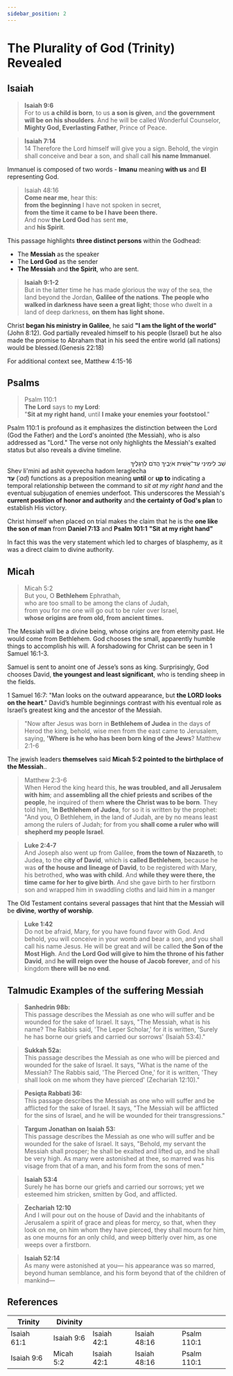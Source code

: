 ```yaml
---
sidebar_position: 2
---
```


# The Plurality of God (Trinity) Revealed



## Isaiah 

> **Isaiah 9:6** \
> For to us **a child is born**, to us **a son is given**, and **the government will be on his shoulders**. And he will be called Wonderful Counselor, **Mighty God, Everlasting Father**, Prince of Peace.

> **Isaiah 7:14** \
> 14 Therefore the Lord himself will give you a sign. Behold, the virgin shall conceive and bear a son, and shall call **his name Immanuel**.

Immanuel is composed of two words - **Imanu** meaning **with us** and **El** representing God.


> Isaiah 48:16 \
> **Come near me**, hear this: \
> **from the beginning** I have not spoken in secret, \
> **from the time it came to be I have been there.** \
> And now **the Lord God** has sent **me**, \
> and **his Spirit**.

This passage highlights **three distinct persons** within the Godhead:

- The **Messiah** as the speaker
- The **Lord God** as the sender
- **The Messiah** and **the Spirit**, who are sent.

> **Isaiah 9:1-2** \
> But in the latter time he has made glorious the way of the sea, the land beyond the Jordan, **Galilee of the nations**. **The people who walked in darkness have seen a great light**; those who dwelt in a land of deep darkness, **on them has light shone.**

Christ **began his ministry in Galilee**, he said **"I am the light of the world"** (John 8:12). God partially revealed himself to his people (Israel) but he also made the promise to Abraham that in his seed the entire world (all nations) would be blessed.(Genesis 22:18)

For additional context see, Matthew 4:15-16

## Psalms

> Psalm 110:1 \
> **The Lord** says to **my Lord**: \
> "**Sit at my right hand**, until **I make your enemies your footstool**."

Psalm 110:1 is profound as it emphasizes the distinction between the Lord (God the Father) and the Lord's anointed (the Messiah), who is also addressed as "Lord." The verse not only highlights the Messiah's exalted status but also reveals a divine timeline.

<!--Example of using MDX for hebrew text -->
<div dir="rtl" style={{ textAlign: 'left', fontWeight: 'bold' }}>
  שֵׁב לִימִינִי עַד־אָשִׁית אֹיְבֶיךָ הֲדֹם לְרַגְלֶיךָ
</div>
<div dir="ltr" style={{ textAlign: 'left', fontWeight: 'bold' }}>
  Shev li'mini ad ashit oyevecha hadom leraglecha
</div>

<div style={{ textAlign: 'left' }}>
  <span style={{ display: 'inline-block', direction: 'rtl' }}>
    <strong>עַד</strong>
  </span>
  <span style={{ display: 'inline-block', direction: 'ltr' }}>
    (<em>ʿad</em>) functions as a preposition meaning <b>until</b> or <b>up to</b> indicating a temporal relationship between the command to <i>sit at my right hand</i> and the eventual subjugation of enemies underfoot. This underscores the Messiah's <b>current position of honor and authority</b> and <b>the certainty of God's plan</b> to establish His victory.
  </span>
</div>

Christ himself when placed on trial makes the claim that he is the **one like the son of man** from **Daniel 7:13** and **Psalm 101:1** **"Sit at my right hand"**

In fact this was the very statement which led to charges of blasphemy, as it was a direct claim to divine authority.

## Micah

> Micah 5:2 \
> But you, O **Bethlehem** Ephrathah, \
> who are too small to be among the clans of Judah, \
> from you for me one will go out to be ruler over Israel, \
> **whose origins are from old, from ancient times.**


The Messiah will be a divine being, whose origins are from eternity past.
He would come from Bethlehem. God chooses the small, apparently humble things to accomplish his will. A forshadowing for Christ can be seen in 1 Samuel 16:1-3.

Samuel is sent to anoint one of Jesse’s sons as king. Surprisingly, God chooses David, **the youngest and least significant**, who is tending sheep in the fields.

1 Samuel 16:7: "Man looks on the outward appearance, but **the LORD looks on the heart**."
David’s humble beginnings contrast with his eventual role as Israel’s greatest king and the ancestor of the Messiah.

> "Now after Jesus was born in **Bethlehem of Judea** in the days of Herod the king, behold, wise men from the east came to Jerusalem, saying, **'Where is he who has been born king of the Jews**?
> Matthew 2:1-6

The jewish leaders **themselves** said **Micah 5:2 pointed to the birthplace of the Messiah**..

> Matthew 2:3-6 \
> When Herod the king heard this, **he was troubled, and all Jerusalem with him**; and **assembling all the chief priests and scribes of the people**, he inquired of them **where the Christ was to be born**. They told him, '**In Bethlehem of Judea**, for so it is written by the prophet: "And you, O Bethlehem, in the land of Judah, are by no means least among the rulers of Judah; for from you **shall come a ruler who will shepherd my people Israel**.

> **Luke 2:4-7** \
> And Joseph also went up from Galilee, **from the town of Nazareth**, to Judea, to the **city of David**, which is **called Bethlehem**, because he was **of the house and lineage of David**, to be registered with Mary, his betrothed, **who was with child**. And **while they were there, the time came for her to give birth**. And she gave birth to her firstborn son and wrapped him in swaddling cloths and laid him in a manger

The Old Testament contains several passages that hint that the Messiah will be **divine**, **worthy of worship**.

> **Luke 1:42** \
> Do not be afraid, Mary, for you have found favor with God. And behold, you will conceive in your womb and bear a son, and you shall call his name Jesus.
He will be great and will be called **the Son of the Most High**. And **the Lord God will give to him the throne of his father David**, and **he will reign over the house of Jacob forever**, and of his kingdom **there will be no end**.

## Talmudic Examples of the suffering Messiah

> **Sanhedrin 98b:** \
> This passage describes the Messiah as one who will suffer and be wounded for the sake of Israel. It says, "The Messiah, what is his name? The Rabbis said, 'The Leper Scholar,' for it is written, 'Surely he has borne our griefs and carried our sorrows' (Isaiah 53:4)."

> **Sukkah 52a:** \
> This passage describes the Messiah as one who will be pierced and wounded for the sake of Israel. It says, "What is the name of the Messiah? The Rabbis said, 'The Pierced One,' for it is written, 'They shall look on me whom they have pierced' (Zechariah 12:10)."

> **Pesiqta Rabbati 36:** \
> This passage describes the Messiah as one who will suffer and be afflicted for the sake of Israel. It says, "The Messiah will be afflicted for the sins of Israel, and he will be wounded for their transgressions."

>**Targum Jonathan on Isaiah 53:** \
> This passage describes the Messiah as one who will suffer and be wounded for the sake of Israel. It says, "Behold, my servant the Messiah shall prosper; he shall be exalted and lifted up, and he shall be very high. As many were astonished at thee, so marred was his visage from that of a man, and his form from the sons of men."

> **Isaiah 53:4** \
> Surely he has borne our griefs and carried our sorrows; yet we esteemed him stricken, smitten by God, and afflicted.

> **Zechariah 12:10** \
> And I will pour out on the house of David and the inhabitants of Jerusalem a spirit of grace and pleas for mercy, so that, when they look on me, on him whom they have pierced, they shall mourn for him, as one mourns for an only child, and weep bitterly over him, as one weeps over a firstborn.

> **Isaiah 52:14** \
> As many were astonished at you— his appearance was so marred, beyond human semblance, and his form beyond that of the children of mankind—


## References

| Trinity     | Divinity   |             |              |             |
| ----------- | ---------- | ----------- | ------------ | ----------- |
| Isaiah 61:1 | Isaiah 9:6 | Isaiah 42:1 | Isaiah 48:16 | Psalm 110:1 |
| Isaiah 9:6  | Micah 5:2  | Isaiah 42:1 | Isaiah 48:16 | Psalm 110:1 |